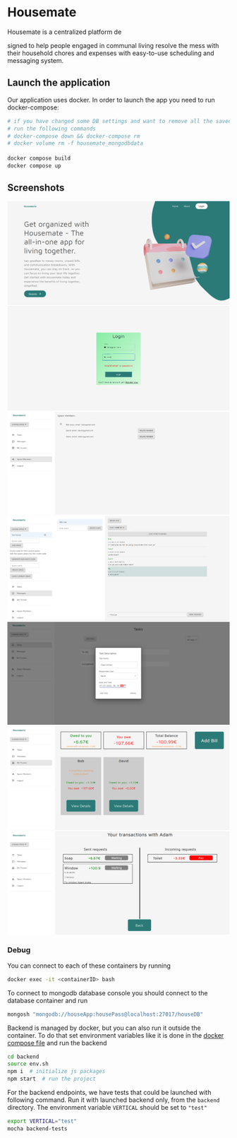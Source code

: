 # Housemate

Housemate is a centralized platform de

signed to help people engaged in communal
living resolve the mess with their household chores and expenses with easy-to-use
scheduling and messaging system.

## Launch the application

Our application uses docker. In order to launch the app you need to run docker-compose:

```bash
# if you have changed some DB settings and want to remove all the saved data,
# run the following commands
# docker-compose down && docker-compose rm
# docker volume rm -f housemate_mongodbdata

docker compose build
docker compose up
```

## Screenshots

![Landing_page.png](screenshots%2FLanding_page%0A.png)  
![Login_Sign-up.png](screenshots%2FLogin_Sign-up%0A.png)  
![Member_list.png](screenshots%2FMember_list%0A.png)  
![Messaging_system.png](screenshots%2FMessaging_system.png)  
![Task_system.png](screenshots%2FTask_system%0A.png)  
![Bill_Tracker.png](screenshots%2FBill_Tracker.png)  
![bill.png](screenshots%2Fbill.png)  

### Debug

You can connect to each of these containers by running

```bash
docker exec -it <containerID> bash
```

To connect to mongodb database console you should connect to the database container and run
```bash
mongosh "mongodb://houseApp:housePass@localhost:27017/houseDB"
```

Backend is managed by docker, but you can also run it outside the container. 
To do that set environment variables like it is done in the [docker compose file](docker-compose.yml) and run the backend

```bash
cd backend
source env.sh
npm i  # initialize js packages
npm start  # run the project
```

For the backend endpoints, we have tests that could be launched with following command.
Run it with launched backend only, from the `backend` directory. 
The environment variable `VERTICAL` should be set to `"test"`
```bash
export VERTICAL="test"
mocha backend-tests
```

